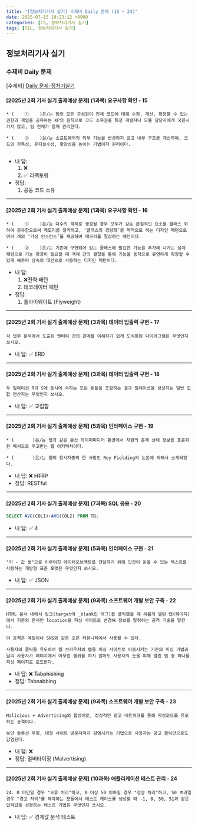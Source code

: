 ```yaml
---
title: "[정보처리기사 실기] 수제비 Daily 문제 (15 ~ 24)"
date: 2025-07-15 19:23:12 +0900
categories: [CS, 정보처리기사 실기]
tags: [TIL, 정보처리기사 실기]
---
```

## 정보처리기사 실기
### 수제비 Daily 문제

[수제비] [Daily 문제-정처기실기](https://cafe.naver.com/f-e/cafes/29835300/menus/77?page=1)

#### [2025년 2회 기사 실기 출제예상 문제] (1과목) 요구사항 확인 - 15

```
* (    ①    )은/는 팀의 모든 구성원이 전체 코드에 대해 수정, 개선, 확장할 수 있는 권한과 책임을 공유하는 XP의 원칙으로 코드 소유권을 특정 개발자나 모듈 담당자에게 국한시키지 않고, 팀 전체가 함께 관리한다.

* (    ②    )은/는 소프트웨어의 외부 기능을 변경하지 않고 내부 구조를 개선하여, 코드의 가독성, 유지보수성, 확장성을 높이는 기법이자 원리이다.


```

- 내 답:
  1. ❌
  2. ✅ 리팩토링
- 정답:
  1. 공동 코드 소유

---

#### [2025년 2회 기사 실기 출제예상 문제] (1과목) 요구사항 확인 - 16

```
* (    ①    )은/는 다수의 객체로 생성될 경우 모두가 갖는 본질적인 요소를 클래스 화하여 공유함으로써 메모리를 절약하고, ‘클래스의 경량화’를 목적으로 하는 디자인 패턴으로 여러 개의 ‘가상 인스턴스’를 제공하여 메모리를 절감하는 패턴이다.

* (    ②    )은/는 기존에 구현되어 있는 클래스에 필요한 기능을 추가해 나가는 설계 패턴으로 기능 확장이 필요할 때 객체 간의 결합을 통해 기능을 동적으로 유연하게 확장할 수 있게 해주어 상속의 대안으로 사용하는 디자인 패턴이다.
```

- 내 답:
  1. ❌~~전략 패턴~~
  2. 데코레이터 패턴
- 정답:
  1. 플라이웨이트 (Flyweight)

---

#### [2025년 2회 기사 실기 출제예상 문제] (3과목) 데이터 입출력 구현 - 17

```
각 업무 분석에서 도출된 엔터티 간의 관계를 이해하기 쉽게 도식화된 다이어그램은 무엇인지 쓰시오.
```

- 내 답: ✅ ERD

---

#### [2025년 2회 기사 실기 출제예상 문제] (3과목) 데이터 입출력 구현 - 18

```
두 릴레이션 R과 S에 동시에 속하는 모든 튜플을 포함하는 결과 릴레이션을 생성하는 일반 집합 연산자는 무엇인지 쓰시오.
```

- 내 답: ✅ 교집합

---

#### [2025년 2회 기사 실기 출제예상 문제] (5과목) 인터페이스 구현 - 19

```
* (       )은/는 웹과 같은 분산 하이퍼미디어 환경에서 자원의 존재 상태 정보를 표준화된 메서드로 주고받는 웹 아키텍처이다. 

* (       )은/는 웹의 창시자중의 한 사람인 Roy Fielding의 논문에 의해서 소개되었다.
```

- 내 답: ❌ ~~HTTP~~
- 정답: RESTful

---

#### [2025년 2회 기사 실기 출제예상 문제] (7과목) SQL 응용 - 20

```sql
SELECT AVG(COL1)+AVG(COL2) FROM TB;
```

- 내 답: ✅ 4

---

#### [2025년 2회 기사 실기 출제예상 문제] (5과목) 인터페이스 구현 - 21

```
"키 - 값 쌍"으로 이루어진 데이터오브젝트를 전달하기 위해 인간이 읽을 수 있는 텍스트를 사용하는 개방형 표준 포맷은 무엇인지 쓰시오.
```

- 내 답: ✅ JSON

---

#### [2025년 2회 기사 실기 출제예상 문제] (9과목) 소프트웨어 개발 보안 구축 - 22

```
HTML 문서 내에서 링크(target이 _blank인 태그)를 클릭했을 때 새롭게 열린 탭(페이지)에서 기존의 문서인 location을 피싱 사이트로 변경해 정보를 탈취하는 공격 기술을 말한다. 

이 공격은 메일이나 SNS와 같은 오픈 커뮤니티에서 사용될 수 있다. 

사용자의 클릭을 유도하여 웹 브라우저의 탭을 피싱 사이트로 이동시키는 기존의 피싱 기법과 달리 사용자가 페이지에서 아무런 행위를 하지 않아도 사용자의 눈을 피해 열린 탭 중 하나를 피싱 페이지로 로드한다.
```

- 내 답: ❌ ~~Tabphishing~~
- 정답: Tabnabbing

---

#### [2025년 2회 기사 실기 출제예상 문제] (9과목) 소프트웨어 개발 보안 구축 - 23

```
Malicious + Advertising의 합성어로, 정상적인 광고 네트워크를 통해 악성코드를 유포하는 공격이다.

보안 솔루션 우회, 대형 사이트 방문자까지 감염시키는 기법으로 사용자는 광고 클릭만으로도 감염된다.
```

- 내 답: ❌
- 정답: 멀버타이징 (Malvertising)

---

#### [2025년 2회 기사 실기 출제예상 문제] (10과목) 애플리케이션 테스트 관리 - 24

```
24. 0 미만일 경우 "오류 처리"하고, 0 이상 50 이하일 경우 "정상 처리"하고, 50 초과일 경우 "경고 처리"를 해야하는 모듈에서 테스트 케이스를 생성할 때 -1, 0, 50, 51과 같은 입력값을 선정하는 테스트 기법은 무엇인지 쓰시오.
```

- 내 답: ✅ 경계값 분석 테스트
